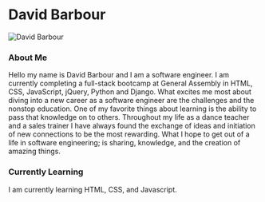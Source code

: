 <body>
  <h1>David Barbour</h1>
  
  <p>
    <img src="https://i.imgur.com/T9PDIno.png" alt="David Barbour">
  </p>
 
  <h3>About Me</h3>
<p> Hello my name is David Barbour and I am a software engineer. I am currently completing a full-stack bootcamp at General Assembly in HTML, CSS, JavaScript, jQuery, Python and Django. What excites me most about diving into a new career as a software engineer are the challenges and the nonstop education. One of my favorite things about learning is the ability to pass that knowledge on to others. Throughout my life as a dance teacher and a sales trainer I have always found the exchange of ideas and initiation of new connections to be the most rewarding. What I hope to get out of a life in software engineering; is sharing, knowledge, and the creation of amazing things. </p>
  
  <h3>Currently Learning</h3>
  <p>I am currently learning HTML, CSS, and Javascript. </P>
  
  

<!--
**BarbourD/BarbourD** is a ✨ _special_ ✨ repository because its `README.md` (this file) appears on your GitHub profile.

Here are some ideas to get you started:

### 🔭 I’m currently working on finishing my full stack software developement bootcamp through General Assembly.
- 🌱 I’m currently learning HTML, CSS, and JAVASCRIPT
- 👯 I’m looking to collaborate on ...
- 🤔 I’m looking for help with ...
- 💬 Ask me about ...
- 📫 How to reach me: email danceguy303@gmail.com
- 😄 Pronouns: ...
- ⚡ Fun fact: ...
-->

